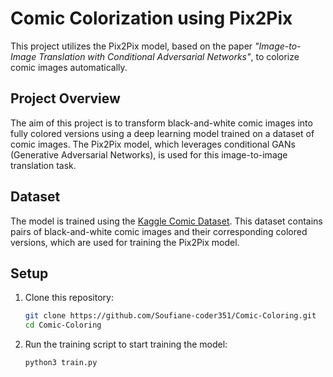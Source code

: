 # Comic Colorization using Pix2Pix

This project utilizes the Pix2Pix model, based on the paper *"Image-to-Image Translation with Conditional Adversarial Networks"*, to colorize comic images automatically.

## Project Overview
The aim of this project is to transform black-and-white comic images into fully colored versions using a deep learning model trained on a dataset of comic images. The Pix2Pix model, which leverages conditional GANs (Generative Adversarial Networks), is used for this image-to-image translation task.


## Dataset
The model is trained using the [Kaggle Comic Dataset](https://www.kaggle.com/datasets/a6226db5ae53d7dc4b0e7138843fff5d1e5f89f00c2655816e95a3057e048013). This dataset contains pairs of black-and-white comic images and their corresponding colored versions, which are used for training the Pix2Pix model.

## Setup
1. Clone this repository:

    ```bash
    git clone https://github.com/Soufiane-coder351/Comic-Coloring.git
    cd Comic-Coloring
    ```
2. Run the training script to start training the model:
    ```bash
    python3 train.py 
    ```
